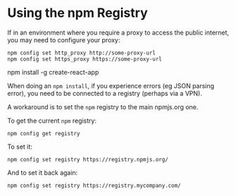 # Using the npm Registry

If in an environment where you require a proxy to access the public internet, you
may need to configure your proxy:

```
npm config set http_proxy http://some-proxy-url
npm config set https_proxy https://some-proxy-url
```

npm install -g create-react-app

When doing an `npm install`, if you experience errors (eg JSON parsing error), you
need to be connected to a registry (perhaps via a VPN).

A workaround is to set the `npm` registry to the main npmjs.org one.

To get the current `npm` registry:

```
npm config get registry
```

To set it:

```
npm config set registry https://registry.npmjs.org/
```

And to set it back again:

```
npm config set registry https://registry.mycompany.com/
```

